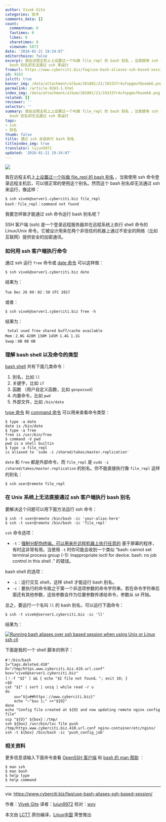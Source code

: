 ```yaml
---
author: Vivek Gite
categories: 技术
comments_data: []
count:
  commentnum: 0
  favtimes: 0
  likes: 0
  sharetimes: 0
  viewnum: 5873
date: '2018-01-21 19:34:07'
editorchoice: false
excerpt: 我在远程主机上上设置过一个叫做 file_repl 的 bash 别名 。当我使用 ssh 命令登录远程主机后，可以很正常的使用这个别名。然而这个
  bash 别名却无法通过 ssh 来运行
fromurl: https://www.cyberciti.biz/faq/use-bash-aliases-ssh-based-session/
id: 9263
islctt: true
banner_img: /data/attachment/album/201801/21/193337r4ufopgmuf6oomk6.png
permalink: /article-9263-1.html
index_img: /data/attachment/album/201801/21/193337r4ufopgmuf6oomk6.png.thumb.jpg
related: []
reviewer: ''
selector: ''
summary: 我在远程主机上上设置过一个叫做 file_repl 的 bash 别名 。当我使用 ssh 命令登录远程主机后，可以很正常的使用这个别名。然而这个
  bash 别名却无法通过 ssh 来运行
tags:
- ssh
- 别名
thumb: false
title: 通过 ssh 会话执行 bash 别名
titleindex_img: true
translator: lujun9972
updated: '2018-01-21 19:34:07'
---
```


![](/data/attachment/album/201801/21/193337r4ufopgmuf6oomk6.png)


我在远程主机上[上设置过一个叫做 file\_repl 的 bash 别名](https://bash.cyberciti.biz/guide/Alias_command#How_to_define_alias) 。当我使用 ssh 命令登录远程主机后，可以很正常的使用这个别名。然而这个 bash 别名却无法通过 ssh 来运行，像这样：



```
$ ssh vivek@server1.cyberciti.biz file_repl
bash：file_repl：command not found

```

我要怎样做才能通过 ssh 命令运行 bash 别名呢？


SSH 客户端 (ssh) 是一个登录远程服务器并在远程系统上执行 shell 命令的 Linux/Unix 命令。它被设计用来在两个非信任的机器上通过不安全的网络（比如互联网）提供安全的加密通讯。


### 如何用 ssh 客户端执行命令


通过 ssh 运行 `free` 命令或 [date 命令](https://www.cyberciti.biz/faq/unix-date-command-howto-see-set-date-time/ "See Linux/Unix date command examples for more info") 可以这样做：



```
$ ssh vivek@server1.cyberciti.biz date

```

结果为：



```
Tue Dec 26 09：02：50 UTC 2017

```

或者：



```
$ ssh vivek@server1.cyberciti.biz free -h

```

结果为：



```
 total used free shared buff/cache available
Mem：2.0G 428M 138M 145M 1.4G 1.1G
Swap：0B 0B 0B

```

### 理解 bash shell 以及命令的类型


[bash shell](https://bash.cyberciti.biz/guide/Shell_commands) 共有下面几类命令：


1. 别名，比如 `ll`
2. 关键字，比如 `if`
3. 函数 （用户自定义函数，比如 `genpasswd`）
4. 内置命令，比如 `pwd`
5. 外部文件，比如 `/bin/date`


[type 命令](https://bash.cyberciti.biz/guide/Type_command) 和 [command 命令](https://bash.cyberciti.biz/guide/Command) 可以用来查看命令类型：



```
$ type -a date
date is /bin/date
$ type -a free
free is /usr/bin/free
$ command -V pwd
pwd is a shell builtin
$ type -a file_repl
is aliased to `sudo -i /shared/takes/master.replication'

```

`date` 和 `free` 都是外部命令，而 `file_repl` 是 `sudo -i /shared/takes/master.replication` 的别名。你不能直接执行像 `file_repl` 这样的别名：



```
$ ssh user@remote file_repl

```

### 在 Unix 系统上无法直接通过 ssh 客户端执行 bash 别名


要解决这个问题可以用下面方法运行 ssh 命令：



```
$ ssh -t user@remote /bin/bash -ic 'your-alias-here'
$ ssh -t user@remote /bin/bash -ic 'file_repl'

```

`ssh` 命令选项：


* `-t`：[强制分配伪终端。可以用来在远程机器上执行任意的](https://www.cyberciti.biz/faq/linux-unix-bsd-sudo-sorry-you-must-haveattytorun/) 基于屏幕的程序，有时这非常有用。当使用 `-t` 时你可能会收到一个类似 “bash: cannot set terminal process group (-1): Inappropriate ioctl for device. bash: no job control in this shell .” 的错误。


bash shell 的选项：


* `-i`：运行交互 shell，这样 shell 才能运行 bash 别名。
* `-c`：要执行的命令取之于第一个非选项参数的命令字符串。若在命令字符串后面还有其他参数，这些参数会作为位置参数传递给命令，参数从 `$0` 开始。


总之，要运行一个名叫 `ll` 的 bash 别名，可以运行下面命令：



```
$ ssh -t vivek@server1.cyberciti.biz -ic 'll'

```

结果为：


[![Running bash aliases over ssh based session when using Unix or Linux ssh cli](/data/attachment/album/201801/21/193409r4mfvaqbgv9q4xww.jpg)](https://www.cyberciti.biz/media/new/faq/2017/12/Bash-shell-aliase-not-found-when-run-over-ssh-on-linux-unix.jpg)


下面是我的一个 shell 脚本的例子：



```
#！/bin/bash
I="tags.deleted.410"
O="/tmp/https.www.cyberciti.biz.410.url.conf"
box="vivek@server1.cyberciti.biz"
[！-f "$I" ] && { echo "$I file not found。"; exit 10; }
>$O
cat "$I" | sort | uniq | while read -r u
do
    uu="${u##https：//www.cyberciti.biz}"
    echo "~^$uu 1;" >>"${O}"
done
echo "Config file created at ${O} and now updating remote nginx config file"
scp "${O}" ${box}：/tmp/
ssh ${box} /usr/bin/lxc file push /tmp/https.www.cyberciti.biz.410.url.conf nginx-container/etc/nginx/
ssh -t ${box} /bin/bash -ic 'push_config_job'

```

### 相关资料


更多信息请输入下面命令查看 [OpenSSH 客户端](https://man.openbsd.org/ssh) 和 [bash 的 man 帮助](https://www.gnu.org/software/bash/manual/bash.html) ：



```
$ man ssh
$ man bash
$ help type
$ help command

```



---


via: <https://www.cyberciti.biz/faq/use-bash-aliases-ssh-based-session/>


作者：[Vivek Gite](https://www.cyberciti.biz) 译者：[lujun9972](https://github.com/lujun9972) 校对：[wxy](https://github.com/wxy)


本文由 [LCTT](https://github.com/LCTT/TranslateProject) 原创编译，[Linux中国](https://linux.cn/) 荣誉推出